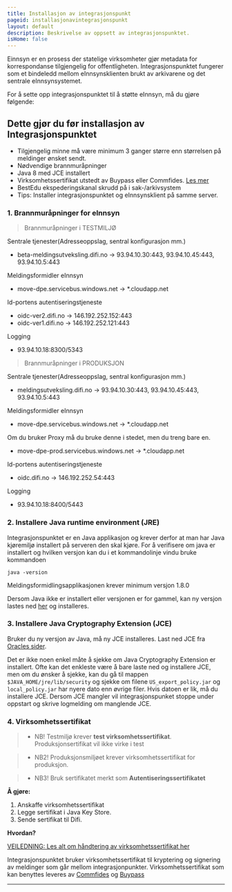 ```yaml
---
title: Installasjon av integrasjonspunkt
pageid: installasjonavintegrasjonspunkt
layout: default
description: Beskrivelse av oppsett av integrasjonspunktet.
isHome: false
---
```


Einnsyn er en prosess der statelige virksomheter gjør metadata for korrespondanse tilgjengelig for offentligheten. Integrasjonspunktet fungerer som et bindeledd mellom eInnsynsklienten brukt av arkivarene og det sentrale eInnsynsystemet.

For å sette opp integrasjonspunktet til å støtte eInnsyn, må du gjøre følgende: 


## Dette gjør du før installasjon av Integrasjonspunktet

+ Tilgjengelig minne må være minimum 3 ganger større enn størrelsen på meldinger ønsket sendt.
+ Nødvendige brannmuråpninger
+ Java 8 med JCE installert
+ Virksomhetssertifikat utstedt av Buypass eller Commfides. [Les mer](http://difi.github.io/move-integrasjonspunkt/vStaging/#/4_sertifikat)
+ BestEdu ekspederingskanal skrudd på i sak-/arkivsystem
+ Tips: Installer integrasjonspunktet og eInnsynsklient på samme server.

### 1. Brannmuråpninger for eInnsyn

> Brannmuråpninger i TESTMILJØ

Sentrale tjenester(Adresseoppslag, sentral konfigurasjon mm.) 
+ beta-meldingsutveksling.difi.no -> 93.94.10.30:443, 93.94.10.45:443, 93.94.10.5:443

Meldingsformidler eInnsyn
+ move-dpe.servicebus.windows.net -> *.cloudapp.net

Id-portens autentiseringstjeneste 
+ oidc-ver2.difi.no -> 146.192.252.152:443
+ oidc-ver1.difi.no -> 146.192.252.121:443

Logging 
+ 93.94.10.18:8300/5343

> Brannmuråpninger i PRODUKSJON

Sentrale tjenester(Adresseoppslag, sentral konfigurasjon mm.) 
+ meldingsutveksling.difi.no -> 93.94.10.30:443, 93.94.10.45:443, 93.94.10.5:443

Meldingsformidler eInnsyn
+ move-dpe.servicebus.windows.net -> *.cloudapp.net

Om du bruker Proxy må du bruke denne i stedet, men du treng bare en.
+ move-dpe-prod.servicebus.windows.net -> *.cloudapp.net

Id-portens autentiseringstjeneste 
+ oidc.difi.no -> 146.192.252.54:443

Logging 
+ 93.94.10.18:8400/5443

### 2. Installere Java runtime environment (JRE)

Integrasjonspunktet er en Java applikasjon og krever derfor at man har Java kjøremiljø installert på serveren den skal kjøre.
For å verifisere om java er installert og hvilken versjon kan du i et kommandolinje vindu bruke kommandoen

```
java -version
```

Meldingsformidlingsapplikasjonen krever minimum versjon 1.8.0

Dersom Java ikke er installert eller versjonen er for gammel, kan ny versjon lastes ned [her](http://www.oracle.com/technetwork/java/javase/downloads/jdk8-downloads-2133151.html) og installeres.

### 3. Installere Java Cryptography Extension (JCE)

Bruker du ny versjon av Java, må ny JCE installeres. Last ned JCE fra [Oracles sider](http://www.oracle.com/technetwork/java/javase/downloads/jce8-download-2133166.html).

Det er ikke noen enkel måte å sjekke om Java Cryptography Extension er installert. Ofte kan det enkleste være å bare laste ned og installere JCE, men om du ønsker å sjekke, kan du gå til mappen ```$JAVA_HOME/jre/lib/security``` og sjekke om filene ```US_export_policy.jar``` og ```local_policy.jar``` har nyere dato enn øvrige filer. Hvis datoen er lik, må du installere JCE.
Dersom JCE mangler vil integrasjonspunket stoppe under oppstart og skrive logmelding om manglende JCE.

### 4. Virksomhetssertifikat

> * NB! Testmiljø krever **test virksomhetssertifikat**. Produksjonsertifikat vil ikke virke i test

> * NB2! Produksjonsmiljøet krever virksomhetssertifikat for produksjon. 

> * NB3! Bruk sertifikatet merkt som **Autentiseringssertifikatet**

**Å gjøre:**
1. Anskaffe virksomhetssertifikat
2. Legge sertifikat i Java Key Store.
3. Sende sertifikat til Difi.

**Hvordan?**

[VEILEDNING: Les alt om håndtering av virksomhetssertifikat her](http://difi.github.io/move-integrasjonspunkt/vStaging/#/4_sertifikat)

Integrasjonspunktet bruker virksomhetssertifikat til kryptering og signering av meldinger som går mellom integrasjonpunkter.
Virksomhetssertifikat som kan benyttes leveres av [Commfides](https://www.commfides.com/e-ID/Bestill-Commfides-Virksomhetssertifikat.html) og [Buypass](http://www.buypass.no/bedrift/produkter-og-tjenester/buypass-virksomhetssertifikat)

***
